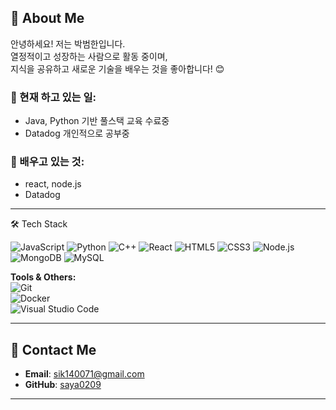 
## 🌟 About Me  

안녕하세요! 저는 박범한입니다.  
열정적이고 성장하는 사람으로 활동 중이며,  
지식을 공유하고 새로운 기술을 배우는 것을 좋아합니다! 😊  

### 🔭 현재 하고 있는 일:  
- Java, Python 기반 풀스택 교육 수료중  
- Datadog 개인적으로 공부중

### 🌱 배우고 있는 것:  
- react, node.js 
- Datadog 

---

🛠️ Tech Stack  

![JavaScript](https://img.shields.io/badge/JavaScript-F7DF1E?style=flat-square&logo=javascript&logoColor=black)  ![Python](https://img.shields.io/badge/Python-3776AB?style=flat-square&logo=python&logoColor=white)  ![C++](https://img.shields.io/badge/C++-00599C?style=flat-square&logo=c%2B%2B&logoColor=white)  ![React](https://img.shields.io/badge/React-61DAFB?style=flat-square&logo=react&logoColor=black)  ![HTML5](https://img.shields.io/badge/HTML5-E34F26?style=flat-square&logo=html5&logoColor=white)  ![CSS3](https://img.shields.io/badge/CSS3-1572B6?style=flat-square&logo=css3&logoColor=white)  ![Node.js](https://img.shields.io/badge/Node.js-339933?style=flat-square&logo=node-dot-js&logoColor=white)  ![MongoDB](https://img.shields.io/badge/MongoDB-47A248?style=flat-square&logo=mongodb&logoColor=white)  ![MySQL](https://img.shields.io/badge/MySQL-4479A1?style=flat-square&logo=mysql&logoColor=white)  

**Tools & Others:**  
![Git](https://img.shields.io/badge/Git-F05032?style=flat-square&logo=git&logoColor=white)  
![Docker](https://img.shields.io/badge/Docker-2496ED?style=flat-square&logo=docker&logoColor=white)  
![Visual Studio Code](https://img.shields.io/badge/VS_Code-007ACC?style=flat-square&logo=visual-studio-code&logoColor=white)  

---

## 💌 Contact Me  

- **Email**: sik140071@gmail.com 
- **GitHub**: [saya0209](https://github.com/saya0209)  

---
